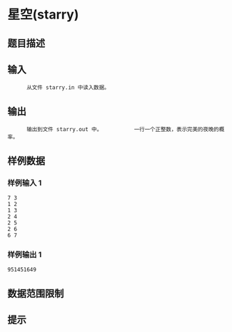 # 星空(starry)

## 题目描述



## 输入


          从文件 starry.in 中读入数据。                  

## 输出


          输出到文件 starry.out 中。          一行一个正整数，表示完美的夜晚的概率。        

## 样例数据

### 样例输入 1

```
7 3
1 2
1 3
2 4
2 5
2 6
6 7

```

### 样例输出 1

```
951451649

```


## 数据范围限制



## 提示


